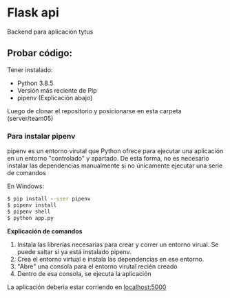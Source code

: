 # Flask api
Backend para aplicación tytus

## Probar código:
Tener instalado:
* Python 3.8.5
* Versión más reciente de Pip
* pipenv (Explicaciòn abajo)

Luego de clonar el repositorio y posicionarse en esta carpeta (server/team05)

### Para instalar pipenv
pipenv es un entorno virutal que Python ofrece para ejecutar una aplicación en un entorno "controlado" y apartado. De esta forma, no es necesario instalar las dependencias manualmente si no únicamente ejecutar una serie de comandos

En Windows:
```cmd
$ pip install --user pipenv
$ pipenv install
$ pipenv shell
$ python app.py
```
<b>Explicación de comandos</b>

1. Instala las librerías necesarias para crear y correr un entorno virual. Se puede saltar si ya está instalado pipenv.
2. Crea el entorno virtual e instala las dependencias en ese entorno. 
3. "Abre" una consola para el entorno virutal recién creado
4. Dentro de esa consola, se ejecuta la aplicación

La aplicación deberìa estar corriendo en [localhost:5000](http://localhost:5000)
